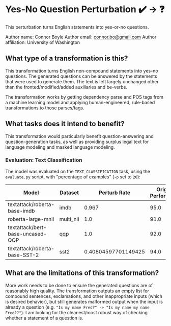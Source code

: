 # Yes-No Question Perturbation ✔️️ → ❓
This perturbation turns English statements into yes-or-no questions.

Author name: Connor Boyle
Author email: connor.bo@gmail.com
Author affiliation: University of Washington

## What type of a transformation is this?

This transformation turns English non-compound statements into yes-no
questions. The generated questions can be answered by the statements that were
used to generate them. The text is left largely unchanged other than the
fronted/modified/added auxiliaries and be-verbs.

The transformation works by getting dependency parse and POS tags from a
machine learning model and applying human-engineered, rule-based
transformations to those parses/tags.

## What tasks does it intend to benefit?

This transformation would particularly benefit question-answering and
question-generation tasks, as well as providing surplus legal text for language
modeling and masked language modeling.

### Evaluation: Text Classification

The model was evaluated on the `TEXT_CLASSIFICATION` task, using the `evaluate.py` script, with "percentage of
examples" (`-p` set to `20`):

| Model | Dataset | Perturb Rate | Original Performance | Transformation Performance |
|-------|---------|--------------|----------------------|----------------------------|
| textattack/roberta-base-imdb | imdb | 0.967 | 95.0 | 90.0 |
| roberta-large-mnli | multi_nli | 1.0 | 91.0 | 89.0 |
| textattack/bert-base-uncased-QQP | qqp | 1.0 | 92.0 | 91.0 |
| textattack/roberta-base-SST-2 | sst2 | 0.40804597701149425 | 94.0 | 94.0 |

## What are the limitations of this transformation?

More work needs to be done to ensure the generated questions are of reasonably
high quality. The transformation outputs an empty list for compound
sentences, exclamations, and other inappropriate inputs (which is desired
behavior), but still generates malformed output when the input is already a
question (e.g. `"Is my name Fred?" -> "Is my name my name Fred??"`). I am
looking for the cleanest/most robust way of checking whether a statement of
a question is.
